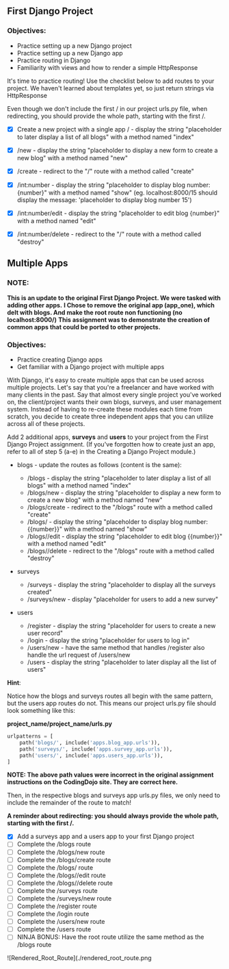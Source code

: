 ## First Django Project

### Objectives:

- Practice setting up a new Django project
- Practice setting up a new Django app
- Practice routing in Django
- Familiarity with views and how to render a simple HttpResponse

It's time to practice routing! Use the checklist below to add routes to your project. We haven't learned about templates yet, so just return strings via HttpResponse

Even though we don't include the first / in our project urls.py file, when redirecting, you should provide the whole path, starting with the first /.

- [x] Create a new project with a single app / - display the string "placeholder to later display a list of all blogs" with a method named "index"

- [x] /new - display the string "placeholder to display a new form to create a new blog" with a method named "new"

- [x] /create - redirect to the "/" route with a method called "create"

- [x] /int:number - display the string "placeholder to display blog number: {number}" with a method named "show" (eg. localhost:8000/15 should display the message: 'placeholder to display blog number 15')

- [x] /int:number/edit - display the string "placeholder to edit blog {number}" with a method named "edit"

- [x] /int:number/delete - redirect to the "/" route with a method called "destroy"

## Multiple Apps

### NOTE:

**This is an update to the original First Django Project. We were tasked with adding other apps.**
**I Chose to remove the original app (app_one), which delt with blogs. And make the root route non functioning (no localhost:8000/)**
**This assignment was to demonstrate the creation of common apps that could be ported to other projects.**

### Objectives:

- Practice creating Django apps
- Get familiar with a Django project with multiple apps

With Django, it's easy to create multiple apps that can be used across multiple projects. Let's say that you're a freelancer and have worked with many clients in the past. Say that almost every single project you've worked on, the client/project wants their own blogs, surveys, and user management system. Instead of having to re-create these modules each time from scratch, you decide to create three independent apps that you can utilize across all of these projects.

Add 2 additional apps, **surveys** and **users** to your project from the First Django Project assignment. (If you've forgotten how to create just an app, refer to all of step 5 (a-e) in the Creating a Django Project module.)

- blogs - update the routes as follows (content is the same):

  - /blogs - display the string "placeholder to later display a list of all blogs" with a method named "index"
  - /blogs/new - display the string "placeholder to display a new form to create a new blog" with a method named "new"
  - /blogs/create - redirect to the "/blogs" route with a method called "create"
  - /blogs/<number> - display the string "placeholder to display blog number: {{number}}" with a method named "show"
  - /blogs/<number>/edit - display the string "placeholder to edit blog {{number}}" with a method named "edit"
  - /blogs/<number>/delete - redirect to the "/blogs" route with a method called "destroy"

- surveys

  - /surveys - display the string "placeholder to display all the surveys created"
  - /surveys/new - display "placeholder for users to add a new survey"

- users

  - /register - display the string "placeholder for users to create a new user record"
  - /login - display the string "placeholder for users to log in"
  - /users/new - have the same method that handles /register also handle the url request of /users/new
  - /users - display the string "placeholder to later display all the list of users"

**Hint**:

Notice how the blogs and surveys routes all begin with the same pattern, but the users app routes do not. This means our project urls.py file should look something like this:

**project_name/project_name/urls.py**

```python
urlpatterns = [
    path('blogs/', include('apps.blog_app.urls')),
    path('surveys/', include('apps.survey_app.urls')),
    path('users/', include('apps.users_app.urls')),
]
```

**NOTE: The above path values were incorrect in the original assignment instructions on the CodingDojo site. They are correct here.**

Then, in the respective blogs and surveys app urls.py files, we only need to include the remainder of the route to match!

**A reminder about redirecting: you should always provide the whole path, starting with the first /.**

- [x] Add a surveys app and a users app to your first Django project
- [ ] Complete the /blogs route
- [ ] Complete the /blogs/new route
- [ ] Complete the /blogs/create route
- [ ] Complete the /blogs/<number> route
- [ ] Complete the /blogs/<number>/edit route
- [ ] Complete the /blogs/<number>/delete route
- [ ] Complete the /surveys route
- [ ] Complete the /surveys/new route
- [ ] Complete the /register route
- [ ] Complete the /login route
- [ ] Complete the /users/new route
- [ ] Complete the /users route
- [ ] NINJA BONUS: Have the root route utilize the same method as the /blogs route

![Rendered_Root_Route](./rendered_root_route.png
